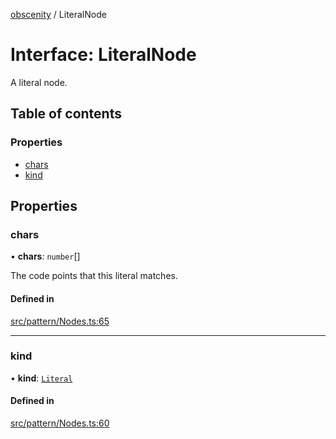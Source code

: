 [obscenity](../README.md) / LiteralNode

# Interface: LiteralNode

A literal node.

## Table of contents

### Properties

- [chars](LiteralNode.md#chars)
- [kind](LiteralNode.md#kind)

## Properties

### chars

• **chars**: `number`[]

The code points that this literal matches.

#### Defined in

[src/pattern/Nodes.ts:65](https://github.com/jo3-l/obscenity/blob/0f3c7b6/src/pattern/Nodes.ts#L65)

___

### kind

• **kind**: [`Literal`](../enums/SyntaxKind.md#literal)

#### Defined in

[src/pattern/Nodes.ts:60](https://github.com/jo3-l/obscenity/blob/0f3c7b6/src/pattern/Nodes.ts#L60)
